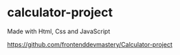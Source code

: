 # calculator-project
Made with Html, Css and JavaScript

https://github.com/frontenddevmastery/Calculator-project
